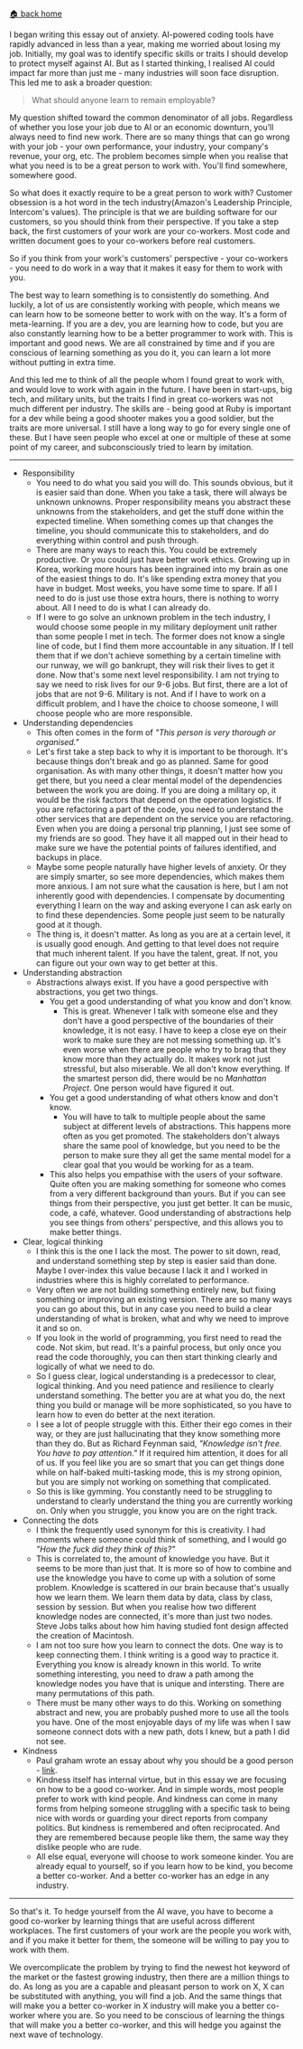[🏠 back home](/blog?home)

I began writing this essay out of anxiety. AI-powered coding tools have rapidly advanced in less than a year, making me worried about losing my job. Initially, my goal was to identify specific 
skills or traits I should develop to protect myself against AI.
But as I started thinking, I realised AI could impact far more than just me - many industries will soon face disruption. This led me to ask a broader question:

> What should anyone learn to remain employable?

My question shifted toward the common denominator of all jobs. Regardless of whether you lose your job due to AI or an economic downturn, you’ll always need to find new work. There are so many things that can go wrong with your job - your own performance, your industry, your company's revenue, your org, etc. The problem becomes simple when you realise that what you need is to be a great person to work with. You'll find somewhere, somewhere good.

So what does it exactly require to be a great person to work with?
Customer obsession is a hot word in the tech industry(Amazon's Leadership Principle, Intercom's values). The principle is that we are building software for our customers, so you should think from their perspective. If you take a step back, the first customers of your work are your co-workers. Most code and written document goes to your co-workers before real customers.

So if you think from your work's customers' perspective - your co-workers - you need to do work in a way that it makes it easy for them to work with you.

The best way to learn something is to consistently do something. And luckily, a lot of us are consistently working with people, which means we can learn how to be someone better to work with on the way. It's a form of meta-learning. If you are a dev, you are learning how to code, but you are also constantly learning how to be a better programmer to work with.
This is important and good news. We are all constrained by time and if you are conscious of learning something as you do it, you can learn a lot more without putting in extra time.

And this led me to think of all the people whom I found great to work with, and would love to work with again in the future. I have been in start-ups, big tech, and military units, but the traits I find in great co-workers was not much different per industry. The skills are - being good at Ruby is important for a dev while being a good shooter makes you a good soldier, but the traits are more universal. I still have a long way to go for every single one of these. But I have seen people who excel at one or multiple of these at some point of my career, and subconsciously tried to learn by imitation.

-----------------------

- Responsibility
	- You need to do what you said you will do. This sounds obvious, but it is easier said than done. When you take a task, there will always be unknown unknowns. Proper responsibility means you abstract these unknowns from the stakeholders, and get the stuff done within the expected timeline. When something comes up that changes the timeline, you should communicate this to stakeholders, and do everything within control and push through.
	- There are many ways to reach this. You could be extremely productive. Or you could just have better work ethics. Growing up in Korea, working more hours has been ingrained into my brain as one of the easiest things to do. It's like spending extra money that you have in budget. Most weeks, you have some time to spare. If all I need to do is just use those extra hours, there is nothing to worry about. All I need to do is what I can already do.
	- If I were to go solve an unknown problem in the tech industry, I would choose some people in my military deployment unit rather than some people I met in tech. The former does not know a single line of code, but I find them more accountable in any situation. If I tell them that if we don't achieve something by a certain timeline with our runway, we will go bankrupt, they will risk their lives to get it done. Now that's some next level responsibility. I am not trying to say we need to risk lives for our 9-6 jobs. But first, there are a lot of jobs that are not 9-6. Military is not. And if I have to work on a difficult problem, and I have the choice to choose someone, I will choose people who are more responsible.
- Understanding dependencies
	- This often comes in the form of *"This person is very thorough or organised."*
	- Let's first take a step back to why it is important to be thorough. It's because things don't break and go as planned. Same for good organisation. As with many other things, it doesn't matter how you get there, but you need a clear mental model of the dependencies between the work you are doing. If you are doing a military op, it would be the risk factors that depend on the operation logistics. If you are refactoring a part of the code, you need to understand the other services that are dependent on the service you are refactoring. Even when you are doing a personal trip planning, I just see some of my friends are so good. They have it all mapped out in their head to make sure we have the potential points of failures identified, and backups in place.
	- Maybe some people naturally have higher levels of anxiety. Or they are simply smarter, so see more dependencies, which makes them more anxious. I am not sure what the causation is here, but I am not inherently good with dependencies. I compensate by documenting everything I learn on the way and asking everyone I can ask early on to find these dependencies. Some people just seem to be naturally good at it though.
	- The thing is, it doesn't matter. As long as you are at a certain level, it is usually good enough. And getting to that level does not require that much inherent talent. If you have the talent, great. If not, you can figure out your own way to get better at this.
- Understanding abstraction
	- Abstractions always exist. If you have a good perspective with abstractions, you get two things.
		- You get a good understanding of what you know and don't know.
			- This is great. Whenever I talk with someone else and they don't have a good perspective of the boundaries of their knowledge, it is not easy. I have to keep a close eye on their work to make sure they are not messing something up. It's even worse when there are people who try to brag that they know more than they actually do. It makes work not just stressful, but also miserable. We all don't know everything. If the smartest person did, there would be no *Manhattan Project*. One person would have figured it out.
		- You get a good understanding of what others know and don't know.
			- You will have to talk to multiple people about the same subject at different levels of abstractions. This happens more often as you get promoted. The stakeholders don't always share the same pool of knowledge, but you need to be the person to make sure they all get the same mental model for a clear goal that you would be working for as a team.
		- This also helps you empathise with the users of your software. Quite often you are making something for someone who comes from a very different background than yours. But if you can see things from their perspective, you just get better. It can be music, code, a café, whatever. Good understanding of abstractions help you see things from others' perspective, and this allows you to make better things.
- Clear, logical thinking
	- I think this is the one I lack the most. The power to sit down, read, and understand something step by step is easier said than done. Maybe I over-index this value because I lack it and I worked in industries where this is highly correlated to performance.
	- Very often we are not building something entirely new, but fixing something or improving an existing version. There are so many ways you can go about this, but in any case you need to build a clear understanding of what is broken, what and why we need to improve it and so on.
	- If you look in the world of programming, you first need to read the code. Not skim, but read. It's a painful process, but only once you read the code thoroughly, you can then start thinking clearly and logically of what we need to do.
	- So I guess clear, logical understanding is a predecessor to clear, logical thinking. And you need patience and resilience to clearly understand something. The better you are at what you do, the next thing you build or manage will be more sophisticated, so you have to learn how to even do better at the next iteration.
	- I see a lot of people struggle with this. Either their ego comes in their way, or they are just hallucinating that they know something more than they do. But as Richard Feynman said, *"Knowledge isn't free. You have to pay attention."*  If it required him attention, it does for all of us. If you feel like you are so smart that you can get things done while on half-baked multi-tasking mode, this is my strong opinion, but you are simply not working on something that complicated.
	- So this is like gymming. You constantly need to be struggling to understand to clearly understand the thing you are currently working on. Only when you struggle, you know you are on the right track.
- Connecting the dots
	- I think the frequently used synonym for this is creativity. I had moments where someone could think of something, and I would go *"How the fuck did they think of this?"*
	- This is correlated to, the amount of knowledge you have. But it seems to be more than just that. It is more so of how to combine and use the knowledge you have to come up with a solution of some problem. Knowledge is scattered in our brain because that's usually how we learn them. We learn them data by data, class by class, session by session. But when you realise how two different knowledge nodes are connected, it's more than just two nodes. Steve Jobs talks about how him having studied font design affected the creation of Macintosh.
	- I am not too sure how you learn to connect the dots. One way is to keep connecting them. I think writing is a good way to practice it. Everything you know is already known in this world. To write something interesting, you need to draw a path among the knowledge nodes you have that is unique and intersting. There are many permutations of this path.
	- There must be many other ways to do this. Working on something abstract and new, you are probably pushed more to use all the tools you have. One of the most enjoyable days of my life was when I saw someone connect dots with a new path, dots I knew, but a path I did not see.
- Kindness
	- Paul graham wrote an essay about why you should be a good person - [link](https://paulgraham.com/good.html).
	- Kindness itself has internal virtue, but in this essay we are focusing on how to be a good co-worker. And in simple words, most people prefer to work with kind people. And kindness can come in many forms from helping someone struggling with a specific task to being nice with words or guarding your direct reports from company politics. But kindness is remembered and often reciprocated. And they are remembered because people like them, the same way they dislike people who are rude.
	- All else equal, everyone will choose to work someone kinder. You are already equal to yourself, so if you learn how to be kind, you become a better co-worker. And a better co-worker has an edge in any industry.

-----------------------

So that's it. To hedge yourself from the AI wave, you have to become a good co-worker by learning things that are useful across different workplaces. The first customers of your work are the people you work with, and if you make it better for them, the someone will be willing to pay you to work with them.

We overcomplicate the problem by trying to find the newest hot keyword of the market or the fastest growing industry, then there are a million things to do. As long as you are a capable and pleasant person to work on X, X can be substituted with anything, you will find a job. And the same things that will make you a better co-worker in X industry will make you a better co-worker where you are. So you need to be conscious of learning the things that will make you a better co-worker, and this will hedge you against the next wave of technology.
